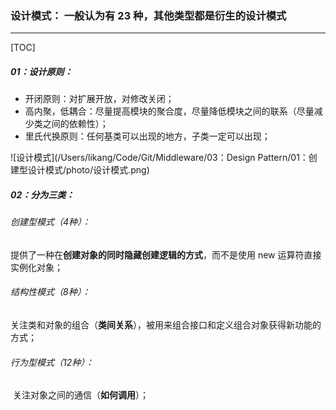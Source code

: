 ### 设计模式： 一般认为有 23 种，其他类型都是衍生的设计模式

------

[TOC]

##### 01：设计原则：

- 开闭原则：对扩展开放，对修改关闭；
- 高内聚，低耦合：尽量提高模块的聚合度，尽量降低模块之间的联系（尽量减少类之间的依赖性）；
- 里氏代换原则：任何基类可以出现的地方，子类一定可以出现；

![设计模式](/Users/likang/Code/Git/Middleware/03：Design Pattern/01：创建型设计模式/photo/设计模式.png)

##### 02：分为三类：

###### 创建型模式（4种）：

​	提供了一种在**创建对象的同时隐藏创建逻辑的方式**，而不是使用 new 运算符直接实例化对象；

###### 结构性模式（8种）：

​	关注类和对象的组合（**类间关系**），被用来组合接口和定义组合对象获得新功能的方式；

###### 行为型模式（12种）：

​	关注对象之间的通信（**如何调用**）；
